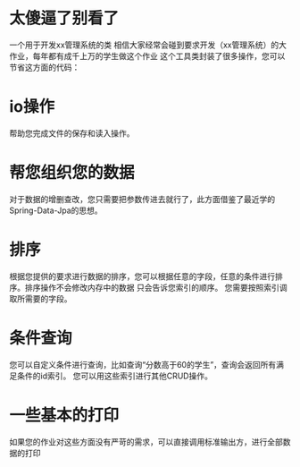 # 太傻逼了别看了
一个用于开发xx管理系统的类
相信大家经常会碰到要求开发（xx管理系统）的大作业，每年都有成千上万的学生做这个作业 
这个工具类封装了很多操作，您可以节省这方面的代码：
# io操作
帮助您完成文件的保存和读入操作。
# 帮您组织您的数据
对于数据的增删查改，您只需要把参数传进去就行了，此方面借鉴了最近学的Spring-Data-Jpa的思想。
# 排序
根据您提供的要求进行数据的排序，您可以根据任意的字段，任意的条件进行排序。排序操作不会修改内存中的数据 只会告诉您索引的顺序。
您需要按照索引调取所需要的字段。
# 条件查询
您可以自定义条件进行查询，比如查询“分数高于60的学生”，查询会返回所有满足条件的id索引。
您可以用这些索引进行其他CRUD操作。
# 一些基本的打印
如果您的作业对这些方面没有严苛的需求，可以直接调用标准输出方，进行全部数据的打印
